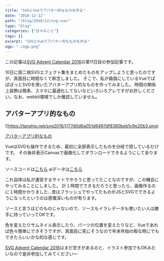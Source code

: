 ```yaml
---
title: "SVGとVueでアバター的なものを作る"
date: "2016-12-12"
path: "/blog/2016/12/svg-vue/"
type: "blog"
categories: ["日々のこと"]
tags: []
excerpt: "SVGとVueでアバター的なものを作る"
ogp: "./ogp.png"
---
```


<p>この記事は<a href="http://www.adventar.org/calendars/1428">SVG Advent Calendar 2016</a>の第11日目の参加記事です。</p>

10日に厨二病SVGエフェクト集をまとめたものをアップしようと思ったのですが、真面目に時間なくて断念しました。
そこで、私が贔屓にしているVueでぱぱぱっとSVGを用いたアバターアプリ的なものを作ってみました。
時間の関係上装飾は簡素、スマホに最適化してないなどいろいろアレですがお許しください。なお、webkit環境でしか確認していません。

## アバターアプリ的なもの

![https://tanshio.net/svg2016/](77d0d6a051d6497df8380beb1c9e20b3.png)

[アバターアプリ的なもの](https://tanshio.net/svg2016/)

VueはSVGも操作できるため、最初に全部表示したものを分岐で隠しているだけです。
その後非表示Canvasで画像化してダウンロードできるようにしてあります。

ソースコードは<a href="https://gist.github.com/tanshio/fe0b9b28f2a44f446300ee3fcda06d5b">こちら</a>
aiデータは<a href="https://dl.dropboxusercontent.com/u/62124656/%E3%81%8D%E3%81%9B%E3%81%8B%E3%81%88.ai">こちら</a>

これ自体は私が運営するサイトでやろうと思ってたことなのですが、この機会にやってみることにしました。
計１時間でできるだろうと思ったら、画像作るのに１時間かかりました…昔はフラッシュでやってたものがJSとSVGでできるようになったというのは感慨深いものが有ります。

ソースと言うほどのものじゃないので、ソースもイラレデータも使いたい人は勝手に持っていってOKです。

色を変えたりサムネイル表示したり、パーツの位置を変えたりなど、Vueであれば色々簡単にできそうですが、真面目に死にそうなので年末年始の暇な時にでもできたらいいかな的な感じです。

<a href="http://www.adventar.org/calendars/1428">SVG Advent Calendar 2016</a>はまだ空きがあるのと、イラスト参加でもOKみたいなので是非参加してみてください〜
